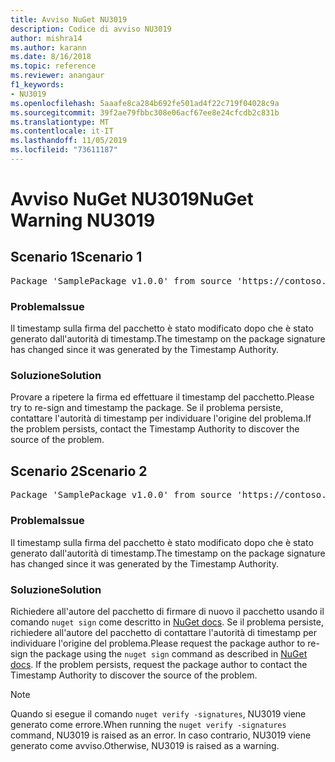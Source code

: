 ```yaml
---
title: Avviso NuGet NU3019
description: Codice di avviso NU3019
author: mishra14
ms.author: karann
ms.date: 8/16/2018
ms.topic: reference
ms.reviewer: anangaur
f1_keywords:
- NU3019
ms.openlocfilehash: 5aaafe8ca284b692fe501ad4f22c719f04028c9a
ms.sourcegitcommit: 39f2ae79fbbc308e06acf67ee8e24cfcdb2c831b
ms.translationtype: MT
ms.contentlocale: it-IT
ms.lasthandoff: 11/05/2019
ms.locfileid: "73611187"
---
```

# <a name="nuget-warning-nu3019"></a><span data-ttu-id="ecb01-103">Avviso NuGet NU3019</span><span class="sxs-lookup"><span data-stu-id="ecb01-103">NuGet Warning NU3019</span></span>

## <a name="scenario-1"></a><span data-ttu-id="ecb01-104">Scenario 1</span><span class="sxs-lookup"><span data-stu-id="ecb01-104">Scenario 1</span></span>

<pre>Package 'SamplePackage v1.0.0' from source 'https://contoso.com/index.json': The timestamp integrity check failed.</pre>

### <a name="issue"></a><span data-ttu-id="ecb01-105">Problema</span><span class="sxs-lookup"><span data-stu-id="ecb01-105">Issue</span></span>

<span data-ttu-id="ecb01-106">Il timestamp sulla firma del pacchetto è stato modificato dopo che è stato generato dall'autorità di timestamp.</span><span class="sxs-lookup"><span data-stu-id="ecb01-106">The timestamp on the package signature has changed since it was generated by the Timestamp Authority.</span></span>


### <a name="solution"></a><span data-ttu-id="ecb01-107">Soluzione</span><span class="sxs-lookup"><span data-stu-id="ecb01-107">Solution</span></span>

<span data-ttu-id="ecb01-108">Provare a ripetere la firma ed effettuare il timestamp del pacchetto.</span><span class="sxs-lookup"><span data-stu-id="ecb01-108">Please try to re-sign and timestamp the package.</span></span> <span data-ttu-id="ecb01-109">Se il problema persiste, contattare l'autorità di timestamp per individuare l'origine del problema.</span><span class="sxs-lookup"><span data-stu-id="ecb01-109">If the problem persists, contact the Timestamp Authority to discover the source of the problem.</span></span>



## <a name="scenario-2"></a><span data-ttu-id="ecb01-110">Scenario 2</span><span class="sxs-lookup"><span data-stu-id="ecb01-110">Scenario 2</span></span>

<pre>Package 'SamplePackage v1.0.0' from source 'https://contoso.com/index.json': The primary signature's timestamp integrity check failed.</pre>

### <a name="issue"></a><span data-ttu-id="ecb01-111">Problema</span><span class="sxs-lookup"><span data-stu-id="ecb01-111">Issue</span></span>

<span data-ttu-id="ecb01-112">Il timestamp sulla firma del pacchetto è stato modificato dopo che è stato generato dall'autorità di timestamp.</span><span class="sxs-lookup"><span data-stu-id="ecb01-112">The timestamp on the package signature has changed since it was generated by the Timestamp Authority.</span></span>


### <a name="solution"></a><span data-ttu-id="ecb01-113">Soluzione</span><span class="sxs-lookup"><span data-stu-id="ecb01-113">Solution</span></span>

<span data-ttu-id="ecb01-114">Richiedere all'autore del pacchetto di firmare di nuovo il pacchetto usando il comando `nuget sign` come descritto in [NuGet docs](https://docs.microsoft.com/nuget/create-packages/sign-a-package). Se il problema persiste, richiedere all'autore del pacchetto di contattare l'autorità di timestamp per individuare l'origine del problema.</span><span class="sxs-lookup"><span data-stu-id="ecb01-114">Please request the package author to re-sign the package using the `nuget sign` command as described in [NuGet docs](https://docs.microsoft.com/nuget/create-packages/sign-a-package). If the problem persists, request the package author to contact the Timestamp Authority to discover the source of the problem.</span></span>


> [!Note]
> <span data-ttu-id="ecb01-115">Quando si esegue il comando `nuget verify -signatures`, NU3019 viene generato come errore.</span><span class="sxs-lookup"><span data-stu-id="ecb01-115">When running the `nuget verify -signatures` command, NU3019 is raised as an error.</span></span> <span data-ttu-id="ecb01-116">In caso contrario, NU3019 viene generato come avviso.</span><span class="sxs-lookup"><span data-stu-id="ecb01-116">Otherwise, NU3019 is raised as a warning.</span></span>
